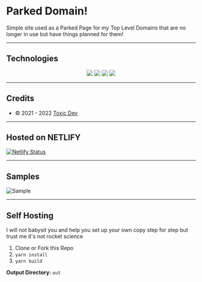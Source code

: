 # Parked Domain!
Simple site used as a Parked Page for my Top Level Domains that are no longer in use but have things planned for them!

---

## Technologies

<p align="center">
  <img src="https://img.shields.io/badge/Node.JS-0C0032?style=for-the-badge&logo=node.js" />
  <img src="https://img.shields.io/badge/Next.JS-0C0032?style=for-the-badge&logo=next.js" />
  <img src="https://img.shields.io/badge/Typescript-0C0032?style=for-the-badge&logo=typescript" />
  <img src="https://img.shields.io/badge/React-0C0032?style=for-the-badge&logo=react" />
 </p>

---

## Credits
- © 2021 - 2022 [Toxic Dev](https://toxicdev.me)

---

## Hosted on NETLIFY
[![Netlify Status](https://api.netlify.com/api/v1/badges/d5312f8f-5b67-40ef-8bee-7efed2047148/deploy-status)](https://app.netlify.com/sites/friendly-hopper-9a6e8f/deploys)

---

## Samples
![Sample](https://media.discordapp.net/attachments/653733403841134600/919462941374418974/IMG_1699.png)

---

## Self Hosting
I will not babysit you and help you set up your own copy step for step but trust me it's not rocket science

1. Clone or Fork this Repo
2. `yarn install`
3. `yarn build`

**Output Directory:** `out`
